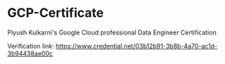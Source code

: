 # GCP-Certificate
Piyush Kulkarni's Google Cloud professional Data Engineer Certification

Verification link: https://www.credential.net/03b12b91-3b8b-4a70-ac1d-3b94438ae00c
